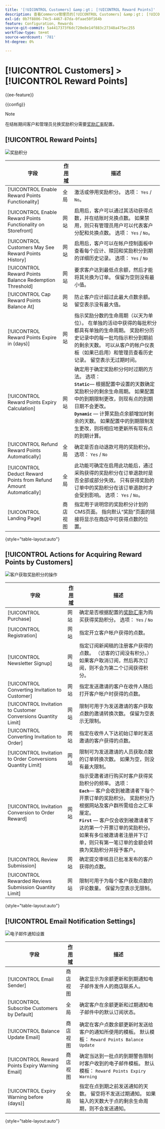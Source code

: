 ```yaml
---
title: '[!UICONTROL Customers] &amp；gt； [!UICONTROL Reward Points]'
description: 查看Commerce管理员的[!UICONTROL Customers] &amp；gt； [!UICONTROL Reward Points]页面上的配置设置。
exl-id: 0b7f8806-74c5-4467-87da-0faae50f164b
feature: Configuration, Rewards
source-git-commit: 5a4417373f6dc720e8e14f883c27348a475ec255
workflow-type: tm+mt
source-wordcount: '781'
ht-degree: 0%

---
```


# [!UICONTROL Customers] > [!UICONTROL Reward Points]

{{ee-feature}}

{{config}}

>[!NOTE]
>
>在结帐期间客户和管理员兑换奖励积分需要[奖励汇率](../../merchandising-promotions/reward-exchange-rates.md)配置。

## [!UICONTROL Reward Points]

![奖励积分](./assets/reward-points-reward-points.png)<!-- zoom -->

<!-- [Reward Points](https://experienceleague.adobe.com/en/docs/commerce-admin/marketing/merchandising/reward-points/rewards-loyalty#enable-reward-point-operations-for-your-store) -->

| 字段 | [作用域](../../getting-started/websites-stores-views.md#scope-settings) | 描述 |
|--- |--- |----------------------------------------------------------------------------------------------------------------------------------------------------------------------------------------------------------------------------------------------------------------------------------------------------------------------------------------------------------------------------------------------------------------------------------------------------------------------------------------------------------------------------------------------------------------------|
| [!UICONTROL Enable Reward Points Functionality] | 全局 | 激活或停用奖励积分。 选项： `Yes` / `No`。 |
| [!UICONTROL Enable Reward Points Functionality on Storefront] | 网站 | 启用后，客户可以通过其活动获得点数，并在结账时兑换点数。 如果禁用，则只有管理员用户可以代表客户分配和兑换点数。 选项： `Yes` / `No`。 |
| [!UICONTROL Customers May See Reward Points History] | 网站 | 启用后，客户可以在帐户控制面板中查看每个应计、赎回和奖励积分到期的详细历史记录。 选项： `Yes` / `No` |
| [!UICONTROL Reward Points Balance Redemption Threshold] | 网站 | 要求客户达到最低点余额，然后才能将其兑换为订单。 保留为空则没有最小值。 |
| [!UICONTROL Cap Reward Points Balance At] | 网站 | 防止客户应计超过此最大点数余额。 留空表示没有最大值。 |
| [!UICONTROL Reward Points Expire in (days)] | 网站 | 指示奖励分数的生命周期（以天为单位）。 在单独的活动中获得的每批积分都具有单独的生命周期。 奖励积分历史记录中的每一批均指示积分到期前的剩余天数。 可以从客户的帐户仪表板（如果已启用）和管理员查看历史记录。 留空表示无过期时间。 |
| [!UICONTROL Reward Points Expiry Calculation] | 网站 | 确定用于确定奖励积分何时过期的方法。 选项： <br/>**`Static`**— 根据配置中设置的天数确定奖励积分的剩余生命周期。 如果配置中的到期限制更改，则现有点的到期日期不会更改。<br/>**`Dynamic`** — 计算奖励点余额增加时剩余的天数。 如果配置中的到期限制发生更改，则将相应地更新所有现有点的到期计算。 |
| [!UICONTROL Refund Reward Points Automatically] | 全局 | 确定是否自动退款可用的奖励积分。 选项： `Yes` / `No` |
| [!UICONTROL Deduct Reward Points from Refund Amount Automatically] | 全局 | 此功能可确定在启用此功能后，通过采购获得的奖励积分在订单退款时是否全部或部分失效。 只有获得奖励的订单中的奖励积分在该订单退款时才会受到影响。 选项： `Yes` / `No`。 |
| [!UICONTROL Landing Page] | 商店视图 | 指定用于说明您的奖励积分计划的CMS页面。 指向默认“奖励”页面的链接将显示在商店中可获得点数的位置。 |

{style="table-layout:auto"}

## [!UICONTROL Actions for Acquiring Reward Points by Customers]

![客户获取奖励积分的操作](./assets/reward-points-actions-for-acquiring.png)<!-- zoom -->

<!-- [Actions for Acquiring Reward Points by Customers](https://experienceleague.adobe.com/en/docs/commerce-admin/marketing/merchandising/reward-points/rewards-loyalty#enable-reward-point-operations-for-your-store) -->

| 字段 | [作用域](../../getting-started/websites-stores-views.md#scope-settings) | 描述 |
|--- |--- |----------------------------------------------------------------------------------------------------------------------------------------------------------------------------------------------------------------------------------------------------------------------------------------------------------------------------------------------------------------------------------------------------------------------------------------------------------------------------------------------------------------------------------------------------------------------------------------------------|
| [!UICONTROL Purchase] | 网站 | 确定是否根据配置的[奖励汇率](../../merchandising-promotions/reward-exchange-rates.md)为购买获得奖励积分。 选项： `Yes` / `No` |
| [!UICONTROL Registration] | 网站 | 指定开立客户帐户获得的点数。 |
| [!UICONTROL Newsletter Signup] | 网站 | 指定订阅新闻稿的注册客户获得的点数。 （访客的订阅没有积分。） 如果客户取消订阅，然后再次订阅，则不会为第二个订阅获得积分。 |
| [!UICONTROL Converting Invitation to Customer] | 网站 | 指定发送邀请的客户在收件人随后打开客户帐户时获得的点数。 |
| [!UICONTROL Invitation to Customer Conversions Quantity Limit] | 网站 | 限制可用于为发送邀请的客户获取点数的邀请转换次数。 保留为空表示无限制。 |
| [!UICONTROL Converting Invitation to Order] | 网站 | 指定在收件人下达初始订单时发送邀请的客户获得的点数。 |
| [!UICONTROL Invitation to Order Conversions Quantity Limit] | 网站 | 限制可为发送邀请的人员获取点数的订单转换次数。 如果为空，则没有最大限制。 |
| [!UICONTROL Invitation Conversion to Order Reward] | 网站 | 指示受邀者进行购买时客户获得奖励积分的频率。 选项： <br/>**`Each`**— 客户会收到被邀请者下每个开票订单的奖励积分。 奖励积分乃根据网站及客户群所需组合之汇率厘定。<br/>**`First`** — 客户仅会收到被邀请者下达的第一个开票订单的奖励积分。 如果有多位被邀请者注册并下订单，则只有第一笔订单的金额会转换为奖励积分并授予客户。 |
| [!UICONTROL Review Submission] | 网站 | 确定提交审核且已批准发布的客户获得的点数。 |
| [!UICONTROL Rewarded Reviews Submission Quantity Limit] | 网站 | 限制可用于为每个客户获取点数的评论数量。 保留为空表示无限制。 |

{style="table-layout:auto"}

## [!UICONTROL Email Notification Settings]

![电子邮件通知设置](./assets/reward-points-email-notification-settings.png)<!-- zoom -->

<!-- [Email Notification Settings](https://experienceleague.adobe.com/en/docs/commerce-admin/marketing/merchandising/reward-points/rewards-loyalty#enable-reward-point-operations-for-your-store) -->

| 字段 | [作用域](../../getting-started/websites-stores-views.md#scope-settings) | 描述 |
|--- |--- |--- |
| [!UICONTROL Email Sender] | 商店视图 | 确定显示为余额更新和到期通知电子邮件发件人的商店联系人。 |
| [!UICONTROL Subscribe Customers by Default] | 全局 | 确定客户在余额更新和过期通知电子邮件中的默认订阅状态。 |
| [!UICONTROL Balance Update Email] | 商店视图 | 确定在客户点数余额更新时发送给客户的通知所使用的模板。 默认模板： `Reward Points Balance Update` |
| [!UICONTROL Reward Points Expiry Warning Email] | 商店视图 | 确定当达到一批点的到期警告限制时客户收到的电子邮件模板。 默认模板： `Reward Points Expiry Warning` |
| [!UICONTROL Expiry Warning before (days)] | 全局 | 指定在点到期之前发送通知的天数。 留空将不发送过期通知。 如果输入的天数大于点的剩余生命周期，则不会发送通知。 |

{style="table-layout:auto"}
